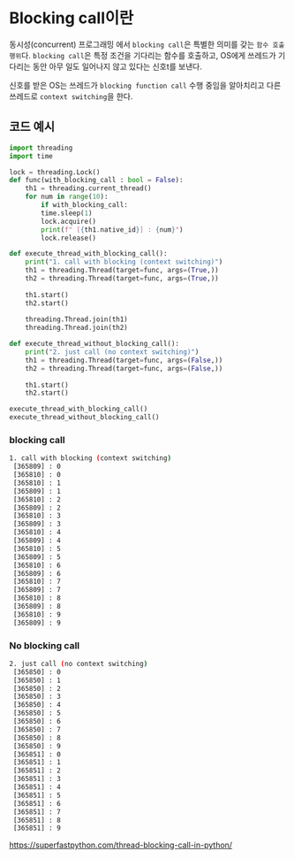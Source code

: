 # Blocking call이란

동시성(concurrent) 프로그래밍 에서 `blocking call`은 특별한 의미를 갖는 `함수 호출 행위`다. `blocking call`은 특정 조건을 기다리는 함수를 호출하고, OS에게 쓰레드가 기다리는 동안 아무 일도 일어나지 않고 있다는 신호t를 보낸다.

신호를 받은 OS는 쓰레드가 `blocking function call` 수행 중임을 알아치리고 다른 쓰레드로 `context switching`을 한다.

## 코드 예시

```python
import threading
import time

lock = threading.Lock()
def func(with_blocking_call : bool = False):
	th1 = threading.current_thread()
	for num in range(10):
		if with_blocking_call:
		time.sleep(1)
		lock.acquire()
		print(f" [{th1.native_id}] : {num}")
		lock.release()

def execute_thread_with_blocking_call():
	print("1. call with blocking (context switching)")
	th1 = threading.Thread(target=func, args=(True,))
	th2 = threading.Thread(target=func, args=(True,))
	  
	th1.start()
	th2.start()
	
	threading.Thread.join(th1)
	threading.Thread.join(th2)

def execute_thread_without_blocking_call():
	print("2. just call (no context switching)")
	th1 = threading.Thread(target=func, args=(False,))
	th2 = threading.Thread(target=func, args=(False,))
	
	th1.start()
	th2.start()

execute_thread_with_blocking_call()
execute_thread_without_blocking_call()
```
### blocking call

```bash
1. call with blocking (context switching)
 [365809] : 0
 [365810] : 0
 [365810] : 1
 [365809] : 1
 [365810] : 2
 [365809] : 2
 [365810] : 3
 [365809] : 3
 [365810] : 4
 [365809] : 4
 [365810] : 5
 [365809] : 5
 [365810] : 6
 [365809] : 6
 [365810] : 7
 [365809] : 7
 [365810] : 8
 [365809] : 8
 [365810] : 9
 [365809] : 9
```
### No blocking call
```bash
2. just call (no context switching)
 [365850] : 0
 [365850] : 1
 [365850] : 2
 [365850] : 3
 [365850] : 4
 [365850] : 5
 [365850] : 6
 [365850] : 7
 [365850] : 8
 [365850] : 9
 [365851] : 0
 [365851] : 1
 [365851] : 2
 [365851] : 3
 [365851] : 4
 [365851] : 5
 [365851] : 6
 [365851] : 7
 [365851] : 8
 [365851] : 9
```



https://superfastpython.com/thread-blocking-call-in-python/
